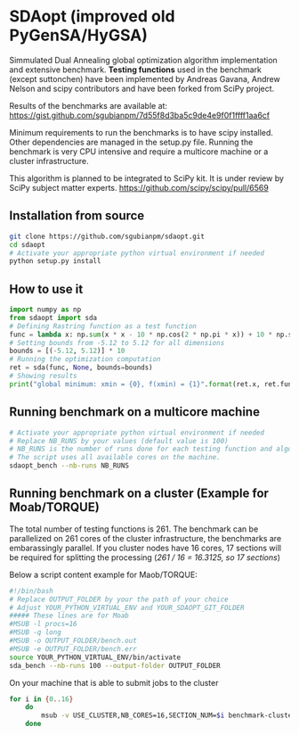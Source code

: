 # SDAopt (improved old PyGenSA/HyGSA)

Simmulated Dual Annealing global optimization algorithm implementation and extensive benchmark. **Testing functions** used in the benchmark (except suttonchen) have been implemented by Andreas Gavana, Andrew Nelson and scipy contributors and have been forked from SciPy project.

Results of the benchmarks are available at:
https://gist.github.com/sgubianpm/7d55f8d3ba5c9de4e9f0f1ffff1aa6cf

Minimum requirements to run the benchmarks is to have scipy installed. Other dependencies are managed in the setup.py file. 
Running the benchmark is very CPU intensive and require a multicore machine or a cluster infrastructure.

This algorithm is planned to be integrated to SciPy kit. It is under review by SciPy subject matter experts.
https://github.com/scipy/scipy/pull/6569


## Installation from source

```bash
git clone https://github.com/sgubianpm/sdaopt.git
cd sdaopt
# Activate your appropriate python virtual environment if needed
python setup.py install
```

## How to use it
```python
import numpy as np
from sdaopt import sda
# Defining Rastring function as a test function
func = lambda x: np.sum(x * x - 10 * np.cos(2 * np.pi * x)) + 10 * np.size(x)
# Setting bounds from -5.12 to 5.12 for all dimensions
bounds = [(-5.12, 5.12)] * 10
# Running the optimization computation
ret = sda(func, None, bounds=bounds)
# Showing results
print("global minimum: xmin = {0}, f(xmin) = {1}".format(ret.x, ret.fun))
```

## Running benchmark on a multicore machine

```bash
# Activate your appropriate python virtual environment if needed
# Replace NB_RUNS by your values (default value is 100)
# NB_RUNS is the number of runs done for each testing function and algorithm used
# The script uses all available cores on the machine.
sdaopt_bench --nb-runs NB_RUNS
```

## Running benchmark on a cluster (Example for Moab/TORQUE)

The total number of testing functions is 261. The benchmark can be parallelized on 261 cores of the cluster infrastructure, the benchmarks are embarassingly parallel. If you cluster nodes have 16 cores, 17 sections will be required for splitting the processing (_261 / 16 = 16.3125, so 17 sections_)

Below a script content example for Maob/TORQUE:
```bash
#!/bin/bash
# Replace OUTPUT_FOLDER by your the path of your choice
# Adjust YOUR_PYTHON_VIRTUAL_ENV and YOUR_SDAOPT_GIT_FOLDER
##### These lines are for Moab
#MSUB -l procs=16
#MSUB -q long
#MSUB -o OUTPUT_FOLDER/bench.out
#MSUB -e OUTPUT_FOLDER/bench.err
source YOUR_PYTHON_VIRTUAL_ENV/bin/activate 
sda_bench --nb-runs 100 --output-folder OUTPUT_FOLDER 
```
On your machine that is able to submit jobs to the cluster
```bash
for i in {0..16}
    do
        msub -v USE_CLUSTER,NB_CORES=16,SECTION_NUM=$i benchmark-cluster.sh
    done
```



